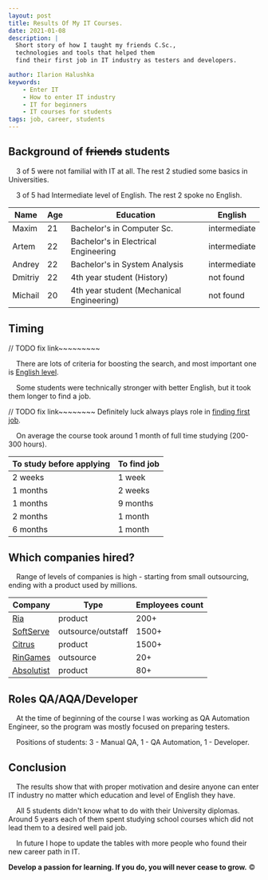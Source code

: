 ```yaml
---
layout: post
title: Results Of My IT Courses.
date: 2021-01-08
description: |
  Short story of how I taught my friends C.Sc., 
  technologies and tools that helped them
  find their first job in IT industry as testers and developers.

author: Ilarion Halushka
keywords:
    - Enter IT
    - How to enter IT industry
    - IT for beginners
    - IT courses for students
tags: job, career, students
---
```


## Background of ~~friends~~ students

&nbsp;&nbsp;&nbsp; 3 of 5 were not familial with IT at all. The rest 2 studied some basics in Universities.

&nbsp;&nbsp;&nbsp; 3 of 5 had Intermediate level of English. The rest 2 spoke no English.

Name | Age | Education | English 
--- | --- | --- | --- 
Maxim | 21 | Bachelor's in Computer Sc. | intermediate
Artem | 22 | Bachelor's in Electrical Engineering | intermediate
Andrey | 22 | Bachelor's in System Analysis | intermediate
Dmitriy | 22 | 4th year student (History) | not found
Michail | 20 | 4th year student (Mechanical Engineering) | not found

## Timing

// TODO fix link~~~~~~~~~

&nbsp;&nbsp;&nbsp; There are lots of criteria for boosting the search, and most important one is
[English level](2020-06-21-Learning-Multiple-Foreign-Languages.markdown).

&nbsp;&nbsp;&nbsp; Some students were technically stronger with better English,
but it took them longer to find a job.

// TODO fix link~~~~~~~~
Definitely luck always plays role in [finding first job](2020-07-01-How-To-Find-The-First-Job.markdown).

&nbsp;&nbsp;&nbsp; On average the course took around 1 month of full time studying (200-300 hours).

To study before applying | To find job
--- | ---
2 weeks | 1 week
1 months | 2 weeks
1 months | 9 months
2 months | 1 month
6 months | 1 month

## Which companies hired?

&nbsp;&nbsp;&nbsp; Range of levels of companies is high - starting from small outsourcing, ending with a product used by millions.

Company | Type | Employees count
--- | --- | ---
[Ria](https://jobs.dou.ua/companies/ria/) | product | 200+
[SoftServe](https://jobs.dou.ua/companies/softserve/) | outsource/outstaff | 1500+
[Citrus](https://jobs.dou.ua/companies/citrus-ua/) | product | 1500+
[RinGames](https://jobs.dou.ua/companies/ringames/) | outsource | 20+
[Absolutist](https://jobs.dou.ua/companies/absolutist/) | product | 80+

## Roles QA/AQA/Developer

&nbsp;&nbsp;&nbsp; At the time of beginning of the course I was working as QA Automation Engineer,
so the program was mostly focused on preparing testers.

&nbsp;&nbsp;&nbsp;  Positions of students: 3 - Manual QA, 1 - QA Automation, 1 - Developer.

## Conclusion

&nbsp;&nbsp;&nbsp; The results show that with proper motivation and desire anyone can
enter IT industry no matter which education and level of English they have.

&nbsp;&nbsp;&nbsp; All 5 students didn't know what to do with their University diplomas.
Around 5 years each of them spent studying school courses which did not lead them to
a desired well paid job.

&nbsp;&nbsp;&nbsp; In future I hope to update the tables with more people 
who found their new career path in IT.

**Develop a passion for learning. If you do, you will never cease to grow.** ©
